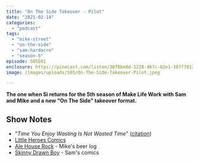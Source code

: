 ```yaml
---
title: "On The Side Takeover - Pilot"
date: "2021-02-14"
categories: 
  - "podcast"
tags: 
  - "mike-street"
  - "on-the-side"
  - "sam-hardacre"
  - "season-5"
episode: S05E01
enclosure: https://pinecast.com/listen/3076be8d-1228-467c-82e1-387f70129bd8.mp3
image: /images/uploads/S05/On-The-Side-Takeover-Pilot.jpeg

---
```


**The one when Si returns for the 5th season of Make Life Work with Sam and Mike and a new “On The Side” takeover format.**

## Show Notes

- "_Time You Enjoy Wasting Is Not Wasted Time_" ([citation](https://quoteinvestigator.com/2010/06/11/time-you-enjoy/))
- [Little Heroes Comics](https://www.littleheroescomics.co.uk/)
- [Ale House Rock](https://beer.mikestreety.co.uk/) - Mike's beer log
- [Skinny Drawn Boy](https://instagram.com/skinnydrawnboy?igshid=wskrvdbe0657) - Sam's comics

